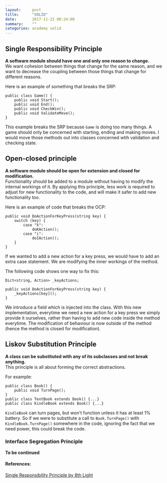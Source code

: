 ```yaml
---
layout:     post
title:      "SOLID"
date:       2017-11-22 08:24:00
summary:    "" 
categories: academy solid
---
```


## Single Responsibility Principle
**A software module should have one and only one reason to change.**  
We want cohesion between things that change for the same reason, and we want to decrease the coupling between those things that change for different reasons.  

Here is an example of something that breaks the SRP:
```
public class Game() {
    public void Start();
    public void End();
    public void CheckWin();
    public void ValidateMove();
}
```
This example breaks the SRP because `Game` is doing too many things. A game should only be concerned with starting, ending and making moves. I would move those methods out into classes concerned wtih validation and checking state.

## Open-closed principle
**A software module should be open for extension and closed for modification.**  
Functionality should be added to a module without having to modify the internal workings of it. By applying this principle, less work is required to adjust for new functionality to the code, and will make it safer to add new functionality too. 

Here is an example of code that breaks the OCP:  
```
public void DoActionForKeyPress(string key) {
    switch (key) {
        case "k":
            doKAction();
        case "i":
            doIAction();
    }
}
```
If we wanted to add a new action for a key press, we would have to add an extra case statement. We are modifying the inner workings of the method.  

The following code shows one way to fix this:
```
Dict<string, Action> _keyActions;

public void DoActionForKeyPress(string key) {
    _keyActions[key]();
}
```
We introduce a field which is injected into the class. With this new implementation, everytime we need a new action for a key press we simply provide it ourselves, rather than having to add new code inside the method everytime. The modification of behaviour is now outside of the method (hence the method is closed for modification).

## Liskov Substitution Principle
**A class can be substituted with any of its subclasses and not break anything.**  
This principle is all about forming the correct abstractions.  

For example:
```
public class Book() {
    public void TurnPage();
}
public class TextBook extends Book() {...}
public class KindleBook extends Book() {...} 
```
`KindleBook` can turn pages, but won't function unless it has at least 1% battery. So if we were to substitute a call to `Book.TurnPage()` with `KindleBook.TurnPage()` somewhere in the code, ignoring the fact that we need power, this could break the code.

### Interface Segregation Principle
**To be continued**  

#### References:
[Single Responsibility Principle by 8th Light](https://8thlight.com/blog/uncle-bob/2014/05/08/SingleReponsibilityPrinciple.html)
